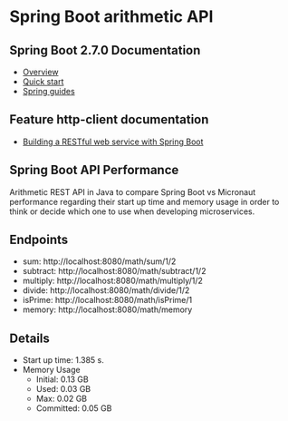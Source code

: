 # Spring Boot arithmetic API

## Spring Boot 2.7.0 Documentation
- [Overview](<https://spring.io/projects/spring-boot> "Overview")
- [Quick start](<https://spring.io/quickstart> "Quick start")  
- [Spring guides](<https://spring.io/guides> "Spring guides")  

## Feature http-client documentation
- [Building a RESTful web service with Spring Boot](<https://spring.io/guides/gs/rest-service> "Building a RESTful web service with Spring Boot")

## Spring Boot API Performance

Arithmetic REST API in Java to compare Spring Boot vs Micronaut performance regarding their start up time and memory usage in order to think or decide which one to use when developing microservices.

## Endpoints
- sum: http://localhost:8080/math/sum/1/2
- subtract: http://localhost:8080/math/subtract/1/2
- multiply: http://localhost:8080/math/multiply/1/2
- divide: http://localhost:8080/math/divide/1/2
- isPrime: http://localhost:8080/math/isPrime/1
- memory: http://localhost:8080/math/memory

## Details
  - Start up time: 1.385 s.
  - Memory Usage 
    - Initial: 0.13 GB
    - Used: 0.03 GB
    - Max: 0.02 GB
    - Committed: 0.05 GB
